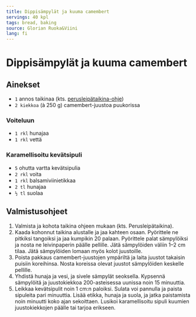 ```yaml
---
title: Dippisämpylät ja kuuma camembert
servings: 40 kpl
tags: bread, baking
source: Glorian Ruoka&Viini
lang: fi
---
```


# Dippisämpylät ja kuuma camembert

## Ainekset

- `1` annos taikinaa (kts. [perusleipätaikina-ohje](./perusleipataikina))
- `2 kiekkoa` (à 250 g) camembert-juustoa puukorissa

### Voiteluun

- `1 rkl` hunajaa
- `1 rkl` vettä

### Karamellisoitu kevätsipuli

- `5` ohutta vartta kevätsipulia
- `2 rkl` voita
- `1 rkl` balsamiviinietikkaa
- `2 tl` hunajaa
- `½ tl` suolaa

## Valmistusohjeet

1. Valmista ja kohota taikina ohjeen mukaan (kts. Perusleipätaikina).
1. Kaada kohonnut taikina alustalle ja jaa kahteen osaan. Pyörittele ne pitkiksi tangoiksi ja jaa kumpikin 20 palaan. Pyörittele palat sämpylöiksi ja nosta ne leivinpaperin päälle pellille. Jätä sämpylöiden väliin 1–2 cm tilaa. Jätä sämpylöiden lomaan myös kolot juustoille.
1. Poista pakkaus camembert-juustojen ympäriltä ja laita juustot takaisin puisiin koreihinsa. Nosta koreissa olevat juustot sämpylöiden keskelle pellille.
1. Yhdistä hunaja ja vesi, ja sivele sämpylät seoksella. Kypsennä sämpylöitä ja juustokiekkoa 200-asteisessa uunissa noin 15 minuuttia.
1. Leikkaa kevätsipulit noin 1 cm:n paloiksi. Sulata voi pannulla ja paista sipuleita pari minuuttia. Lisää etikka, hunaja ja suola, ja jatka paistamista noin minuutti koko ajan sekoittaen. Lusikoi karamellisoitu sipuli kuumien juustokiekkojen päälle tai tarjoa erikseen.
